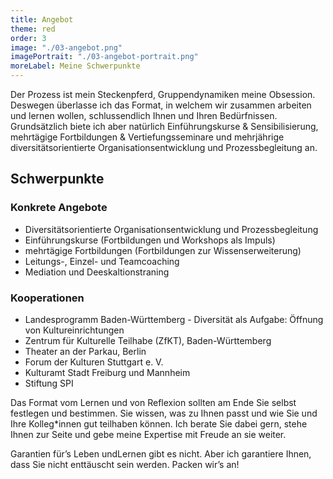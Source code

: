 ```yaml
---
title: Angebot
theme: red
order: 3
image: "./03-angebot.png"
imagePortrait: "./03-angebot-portrait.png"
moreLabel: Meine Schwerpunkte
---
```

Der Prozess ist mein Steckenpferd, Gruppendynamiken meine Obsession. Deswegen
überlasse ich das Format, in welchem wir zusammen arbeiten und lernen wollen,
schlussendlich Ihnen und Ihren Bedürfnissen. Grundsätzlich biete ich aber
natürlich Einführungskurse & Sensibilisierung, mehrtägige Fortbildungen &
Vertiefungsseminare und mehrjährige diversitätsorientierte Organisationsentwicklung und Prozessbegleitung an.

<!-- excerpt-end -->

## Schwerpunkte

### Konkrete Angebote

- Diversitätsorientierte Organisationsentwicklung und Prozessbegleitung
- Einführungskurse (Fortbildungen und Workshops als Impuls)
- mehrtägige Fortbildungen (Fortbildungen zur Wissenserweiterung)
- Leitungs-, Einzel- und Teamcoaching
- Mediation und Deeskaltionstraning

### Kooperationen

- Landesprogramm Baden-Württemberg - Diversität als Aufgabe: Öffnung von Kultureinrichtungen
- Zentrum für Kulturelle Teilhabe (ZfKT), Baden-Württemberg
- Theater an der Parkau, Berlin
- Forum der Kulturen Stuttgart e. V.
- Kulturamt Stadt Freiburg und Mannheim
- Stiftung SPI 

Das Format vom Lernen und von Reflexion sollten am Ende Sie selbst festlegen und
bestimmen. Sie wissen, was zu Ihnen passt und wie Sie und Ihre Kolleg*innen gut
teilhaben können. Ich berate Sie dabei gern, stehe Ihnen zur Seite und gebe
meine Expertise mit Freude an sie weiter. 

Garantien für’s Leben undLernen gibt es nicht. Aber ich garantiere Ihnen, dass Sie nicht enttäuscht sein
werden. Packen wir’s an!
